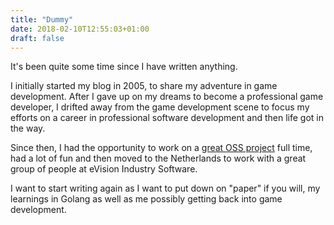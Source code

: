 ```yaml
---
title: "Dummy"
date: 2018-02-10T12:55:03+01:00
draft: false
---
```


It's been quite some time since I have written anything.

I initially started my blog in 2005, to share my adventure in game development. After I gave up on my dreams to become a professional game developer, I drifted away from the game development scene to focus my efforts on a career in professional software development and then life got in the way.

Since then, I had the opportunity to work on a [great OSS project](http://eventstore.org) full time, had a lot of fun and then moved to the Netherlands to work with a great group of people at eVision Industry Software.

I want to start writing again as I want to put down on "paper" if you will, my learnings in Golang as well as me possibly getting back into game development.
